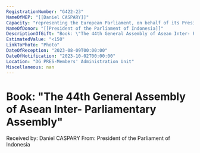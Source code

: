 ```yaml
---
RegistrationNumber: "G422-23"
NameOfMEP: "[[Daniel CASPARY]]"
Capacity: "representing the European Parliament, on behalf of its President, in international relations - Chair of the DASE delegation, AIPA (Jakarta)"
NameOfDonor: "[[President of the Parliament of Indonesia]]"
DescriptionOfGift: "Book: \"The 44th General Assembly of Asean Inter- Parliamentary Assembly\""
EstimatedValue: "<150"
LinkToPhoto: "Photo"
DateOfReception: "2023-08-09T00:00:00"
DateOfNotification: "2023-10-02T00:00:00"
Location: "DG PRES-Members' Administration Unit"
Miscellaneous: nan
---
```


# Book: "The 44th General Assembly of Asean Inter- Parliamentary Assembly"

Received by: Daniel CASPARY
From: President of the Parliament of Indonesia
